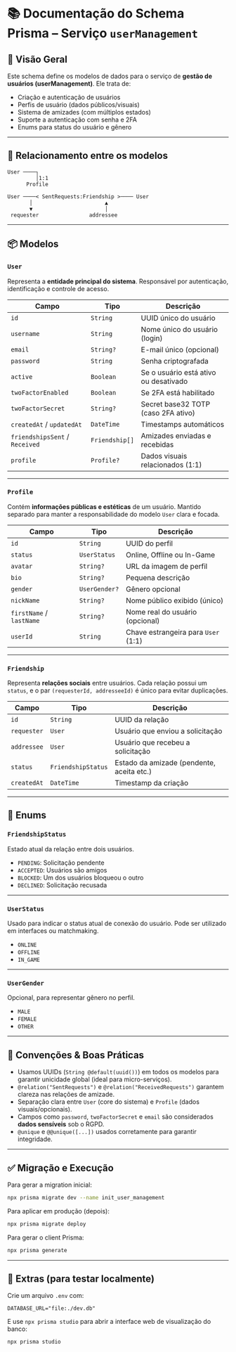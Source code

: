 
# 📚 Documentação do Schema Prisma – Serviço `userManagement`

## 🧩 Visão Geral

Este schema define os modelos de dados para o serviço de **gestão de usuários (userManagement)**. Ele trata de:

- Criação e autenticação de usuários
- Perfis de usuário (dados públicos/visuais)
- Sistema de amizades (com múltiplos estados)
- Suporte a autenticação com senha e 2FA
- Enums para status do usuário e gênero

---

## 🔗 Relacionamento entre os modelos

```
User ────┐
         │1:1
      Profile

User ────< SentRequests:Friendship >──── User
       │                       ▲
       ▼                       │
 requester                addressee
```

---

## 📦 Modelos

### `User`

Representa a **entidade principal do sistema**. Responsável por autenticação, identificação e controle de acesso.

| Campo             | Tipo      | Descrição |
|------------------|-----------|-----------|
| `id`             | `String`  | UUID único do usuário |
| `username`       | `String`  | Nome único do usuário (login) |
| `email`          | `String?` | E-mail único (opcional) |
| `password`       | `String`  | Senha criptografada |
| `active`         | `Boolean` | Se o usuário está ativo ou desativado |
| `twoFactorEnabled` | `Boolean` | Se 2FA está habilitado |
| `twoFactorSecret`  | `String?` | Secret base32 TOTP (caso 2FA ativo) |
| `createdAt` / `updatedAt` | `DateTime` | Timestamps automáticos |
| `friendshipsSent` / `Received` | `Friendship[]` | Amizades enviadas e recebidas |
| `profile`        | `Profile?` | Dados visuais relacionados (1:1) |

---

### `Profile`

Contém **informações públicas e estéticas** de um usuário. Mantido separado para manter a responsabilidade do modelo `User` clara e focada.

| Campo       | Tipo         | Descrição |
|-------------|--------------|-----------|
| `id`        | `String`     | UUID do perfil |
| `status`    | `UserStatus` | Online, Offline ou In-Game |
| `avatar`    | `String?`    | URL da imagem de perfil |
| `bio`       | `String?`    | Pequena descrição |
| `gender`    | `UserGender?`| Gênero opcional |
| `nickName`  | `String?`    | Nome público exibido (único) |
| `firstName` / `lastName` | `String?` | Nome real do usuário (opcional) |
| `userId`    | `String`     | Chave estrangeira para `User` (1:1) |

---

### `Friendship`

Representa **relações sociais** entre usuários. Cada relação possui um `status`, e o par `(requesterId, addresseeId)` é único para evitar duplicações.

| Campo        | Tipo                | Descrição |
|--------------|---------------------|-----------|
| `id`         | `String`            | UUID da relação |
| `requester`  | `User`              | Usuário que enviou a solicitação |
| `addressee`  | `User`              | Usuário que recebeu a solicitação |
| `status`     | `FriendshipStatus`  | Estado da amizade (pendente, aceita etc.) |
| `createdAt`  | `DateTime`          | Timestamp da criação |

---

## 🧾 Enums

### `FriendshipStatus`

Estado atual da relação entre dois usuários.

- `PENDING`: Solicitação pendente
- `ACCEPTED`: Usuários são amigos
- `BLOCKED`: Um dos usuários bloqueou o outro
- `DECLINED`: Solicitação recusada

---

### `UserStatus`

Usado para indicar o status atual de conexão do usuário. Pode ser utilizado em interfaces ou matchmaking.

- `ONLINE`
- `OFFLINE`
- `IN_GAME`

---

### `UserGender`

Opcional, para representar gênero no perfil.

- `MALE`
- `FEMALE`
- `OTHER`

---

## 📌 Convenções & Boas Práticas

- Usamos UUIDs (`String @default(uuid())`) em todos os modelos para garantir unicidade global (ideal para micro-serviços).
- `@relation("SentRequests")` e `@relation("ReceivedRequests")` garantem clareza nas relações de amizade.
- Separação clara entre `User` (core do sistema) e `Profile` (dados visuais/opcionais).
- Campos como `password`, `twoFactorSecret` e `email` são considerados **dados sensíveis** sob o RGPD.
- `@unique` e `@@unique([...])` usados corretamente para garantir integridade.

---

## ✅ Migração e Execução

Para gerar a migration inicial:

```bash
npx prisma migrate dev --name init_user_management
```

Para aplicar em produção (depois):

```bash
npx prisma migrate deploy
```

Para gerar o client Prisma:

```bash
npx prisma generate
```

---

## 🧪 Extras (para testar localmente)

Crie um arquivo `.env` com:

```env
DATABASE_URL="file:./dev.db"
```

E use `npx prisma studio` para abrir a interface web de visualização do banco:

```bash
npx prisma studio
```
